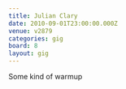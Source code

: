 ```yaml
---
title: Julian Clary
date: 2010-09-01T23:00:00.000Z
venue: v2879
categories: gig
board: 8
layout: gig
---
```

Some kind of warmup